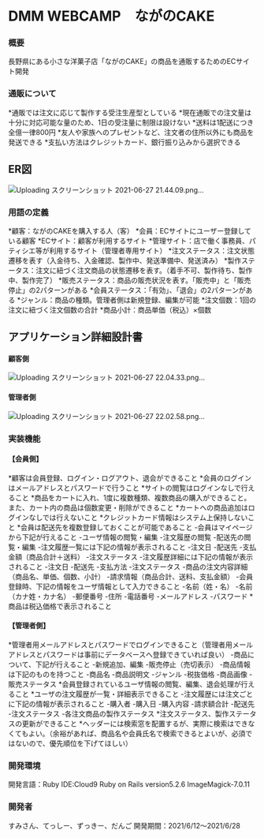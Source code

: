 # DMM WEBCAMP　ながのCAKE

### 概要
長野県にある小さな洋菓子店「ながのCAKE」の商品を通販するためのECサイト開発

### 通販について
*通販では注文に応じて製作する受注生産型としている
*現在通販での注文量は十分に対応可能な量のため、1日の受注量に制限は設けない
*送料は1配送につき全億一律800円
*友人や家族へのプレゼントなど、注文者の住所以外にも商品を発送できる
*支払い方法はクレジットカード、銀行振り込みから選択できる

## ER図
![Uploading スクリーンショット 2021-06-27 21.44.09.png…]()

### 用語の定義
*顧客：ながのCAKEを購入する人（客）
*会員：ECサイトにユーザー登録している顧客
*ECサイト：顧客が利用するサイト
*管理サイト：店で働く事務員、パティシエ等が利用するサイト（管理者専用サイト）
*注文ステータス：注文状態遷移を表す（入金待ち、入金確認、製作中、発送準備中、発送済み）
*製作ステータス：注文に紐づく注文商品の状態遷移を表す。（着手不可、製作待ち、製作中、製作完了）
*販売ステータス：商品の販売状況を表す。「販売中」と「販売停止」の2パターンがある
*会員ステータス：「有効」、「退会」の2パターンがある
*ジャンル：商品の種類。管理者側は新規登録、編集が可能
*注文個数：1回の注文に紐づく注文個数の合計
*商品小計：商品単価（税込）×個数

## アプリケーション詳細設計書
#### 顧客側
![Uploading スクリーンショット 2021-06-27 22.04.33.png…]()

#### 管理者側
![Uploading スクリーンショット 2021-06-27 22.02.58.png…]()


### 実装機能
#### 【会員側】
*顧客は会員登録、ログイン・ログアウト、退会ができること
*会員のログインはメールアドレスとパスワードで行うこと
*サイトの閲覧はログインなしで行えること
*商品をカートに入れ、1度に複数種類、複数商品の購入ができること。また、カート内の商品は個数変更・削除ができること
*カートへの商品追加はログインなしでは行えないこと
*クレジットカード情報はシステム上保持しないこと
*会員は配送先を複数登録しておくことが可能であること
-会員はマイページから下記が行えること
 -ユーザ情報の閲覧・編集
 -注文履歴の閲覧
 -配送先の閲覧・編集
-注文履歴一覧には下記の情報が表示されること
 -注文日
 -配送先
 -支払金額（商品合計＋送料）
-注文ステータス
 -注文履歴詳細には下記の情報が表示されること
 -注文日
 -配送先
 -支払方法
 -注文ステータス
 -商品の注文内容詳細（商品名、単価、個数、小計）
 -請求情報（商品合計、送料、支払金額）
-会員登録時、下記の情報をユーザ情報として入力できること
 -名前（姓・名）
 -名前（カナ姓・カナ名）
 -郵便番号
 -住所
 -電話番号
 -メールアドレス
 -パスワード
*商品は税込価格で表示されること

#### 【管理者側】
*管理者用メールアドレスとパスワードでログインできること（管理者用メールアドレスとパスワードは事前にデータベースへ登録できていれば良い）
-商品について、下記が行えること
 -新規追加、編集
 -販売停止（売切表示）
-商品情報は下記のものを持つこと
 -商品名
 -商品説明文
 -ジャンル
 -税抜価格
 -商品画像
 -販売ステータス
*会員登録されているユーザ情報の閲覧、編集、退会処理が行えること
*ユーザの注文履歴が一覧・詳細表示できること
-注文履歴には注文ごとに下記の情報が表示されること
 -購入者
 -購入日
 -購入内容
 -請求額合計
 -配送先
 -注文ステータス
 -各注文商品の製作ステータス
*注文ステータス、製作ステータスの更新ができること
*ヘッダーには検索窓を配置するが、実際に検索はできなくてもよい。（余裕があれば、商品名や会員氏名で検索できるとよいが、必須ではないので、優先順位を下げてほしい）

### 開発環境
開発言語：Ruby IDE:Cloud9 Ruby on Rails version5.2.6 ImageMagick-7.0.11


### 開発者
すみさん、てっしー、ずっきー、だんご
開発期間：2021/6/12〜2021/6/28